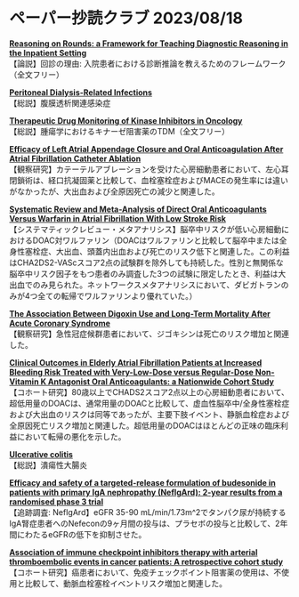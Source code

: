 # ペーパー抄読クラブ 2023/08/18

[**Reasoning on Rounds: a Framework for Teaching Diagnostic Reasoning in the Inpatient Setting**](https://pubmed.ncbi.nlm.nih.gov/37580633/)  
【論説】回診の理由: 入院患者における診断推論を教えるためのフレームワーク（全文フリー）

[**Peritoneal Dialysis-Related Infections**](https://pubmed.ncbi.nlm.nih.gov/37574658/)  
【総説】腹膜透析関連感染症

[**Therapeutic Drug Monitoring of Kinase Inhibitors in Oncology**](https://pubmed.ncbi.nlm.nih.gov/37584840/)  
【総説】腫瘍学におけるキナーゼ阻害薬のTDM（全文フリー）

[**Efficacy of Left Atrial Appendage Closure and Oral Anticoagulation After Atrial Fibrillation Catheter Ablation**](https://pubmed.ncbi.nlm.nih.gov/37567023/)  
【観察研究】カテーテルアブレーションを受けた心房細動患者において、左心耳閉鎖術は、経口抗凝固薬と比較して、血栓塞栓症およびMACEの発生率には違いがなかったが、大出血および全原因死亡の減少と関連した。

[**Systematic Review and Meta-Analysis of Direct Oral Anticoagulants Versus Warfarin in Atrial Fibrillation With Low Stroke Risk**](https://pubmed.ncbi.nlm.nih.gov/37573616/)  
【システマティックレビュー・メタアナリシス】脳卒中リスクが低い心房細動におけるDOAC対ワルファリン（DOACはワルファリンと比較して脳卒中または全身性塞栓症、大出血、頭蓋内出血および死亡のリスク低下と関連した。この利益はCHA2DS2-VAScスコア2点の試験群を除外しても持続した。性別と無関係な脳卒中リスク因子をもつ患者のみ調査した3つの試験に限定したとき、利益は大出血でのみ見られた。ネットワークスメタアナリシスにおいて、ダビガトランのみが4つ全ての転帰でワルファリンより優れていた。）

[**The Association Between Digoxin Use and Long-Term Mortality After Acute Coronary Syndrome**](https://pubmed.ncbi.nlm.nih.gov/37573617/)  
【観察研究】急性冠症候群患者において、ジゴキシンは死亡のリスク増加と関連した。

[**Clinical Outcomes in Elderly Atrial Fibrillation Patients at Increased Bleeding Risk Treated with Very-Low-Dose versus Regular-Dose Non-Vitamin K Antagonist Oral Anticoagulants: a Nationwide Cohort Study**](https://pubmed.ncbi.nlm.nih.gov/37580139/)  
【コホート研究】80歳以上でCHADS2スコア2点以上の心房細動患者において、超低用量のDOACは、通常用量のDOACと比較して、虚血性脳卒中/全身性塞栓症および大出血のリスクは同等であったが、主要下肢イベント、静脈血栓症および全原因死亡リスク増加と関連した。超低用量のDOACはほとんどの正味の臨床利益において転帰の悪化を示した。

[**Ulcerative colitis**](https://pubmed.ncbi.nlm.nih.gov/37573077/)  
【総説】潰瘍性大腸炎

[**Efficacy and safety of a targeted-release formulation of budesonide in patients with primary IgA nephropathy (NefIgArd): 2-year results from a randomised phase 3 trial**](https://pubmed.ncbi.nlm.nih.gov/37591292/)  
【追跡調査: NefIgArd】eGFR 35-90 mL/min/1.73m^2でタンパク尿が持続するIgA腎症患者へのNefeconの9ヶ月間の投与は、プラセボの投与と比較して、2年間にわたるeGFRの低下を抑制させた。

[**Association of immune checkpoint inhibitors therapy with arterial thromboembolic events in cancer patients: A retrospective cohort study**](https://pubmed.ncbi.nlm.nih.gov/37584246/)  
【コホート研究】癌患者において、免疫チェックポイント阻害薬の使用は、不使用と比較して、動脈血栓塞栓イベントリスク増加と関連した。